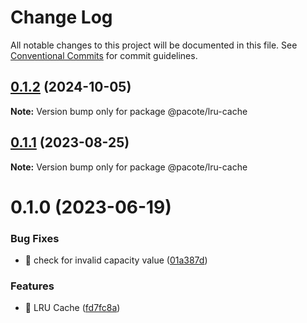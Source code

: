 # Change Log

All notable changes to this project will be documented in this file.
See [Conventional Commits](https://conventionalcommits.org) for commit guidelines.

## [0.1.2](https://github.com/PacoteJS/pacote/compare/@pacote/lru-cache@0.1.1...@pacote/lru-cache@0.1.2) (2024-10-05)

**Note:** Version bump only for package @pacote/lru-cache

## [0.1.1](https://github.com/PacoteJS/pacote/compare/@pacote/lru-cache@0.1.0...@pacote/lru-cache@0.1.1) (2023-08-25)

**Note:** Version bump only for package @pacote/lru-cache

# 0.1.0 (2023-06-19)

### Bug Fixes

- 🐛 check for invalid capacity value ([01a387d](https://github.com/PacoteJS/pacote/commit/01a387de85536256457daf91eb8b37a6f4152e62))

### Features

- 🎸 LRU Cache ([fd7fc8a](https://github.com/PacoteJS/pacote/commit/fd7fc8a681d36eb7e6c863308b8f4bae2c43c54e))

